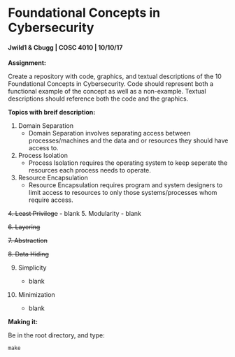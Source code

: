 # Foundational Concepts in Cybersecurity
#### Jwild1 & Cbugg | COSC 4010 | 10/10/17

**Assignment:**

Create a repository with code, graphics, and textual descriptions of the 10 Foundational Concepts in Cybersecurity. Code should represent both a functional example of the concept as well as a non-example. Textual descriptions should reference both the code and the graphics. 

**Topics with breif description:**
1. Domain Separation
    - Domain Separation involves separating access between processes/machines and the data and or resources they should have access to. 
2. Process Isolation
    - Process Isolation requires the operating system to keep seperate the resources each process needs to operate. 
3. Resource Encapsulation
    - Resource Encapsulation requires program and system designers to limit access to resources to only those systems/processes whom require access.

~~4. Least Privilege~~
    - blank
5. Modularity
    - blank
    
~~6. Layering~~

~~7. Abstraction~~

~~8. Data Hiding~~

9. Simplicity
    - blank

10. Minimization
    - blank

**Making it:**

Be in the root directory, and type:
~~~
make
~~~
